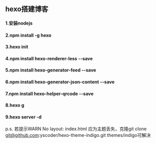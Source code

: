 ## hexo搭建博客

#### 1.安装nodejs
#### 2.npm install -g hexo
#### 3.hexo init <path>
#### 4.npm install hexo-renderer-less --save
#### 5.npm install hexo-generator-feed --save
#### 6.npm install hexo-generator-json-content --save
#### 7.npm install hexo-helper-qrcode --save
#### 8.hexo g
#### 9.hexo server -d

p.s. 若提示WARN  No layout: index.html 应为主题丢失，克隆git clone git@github.com:yscoder/hexo-theme-indigo.git themes/indigo可解决

